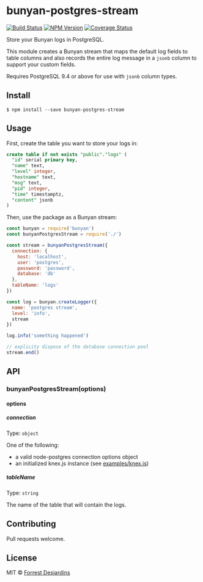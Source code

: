 # bunyan-postgres-stream

[![Build Status](https://travis-ci.org/fdesjardins/bunyan-postgres-stream.svg?branch=master)](https://travis-ci.org/fdesjardins/bunyan-postgres-stream)
[![NPM Version](http://img.shields.io/npm/v/bunyan-postgres-stream.svg?style=flat)](https://www.npmjs.org/package/bunyan-postgres-stream)
[![Coverage Status](https://coveralls.io/repos/github/fdesjardins/bunyan-postgres-stream/badge.svg?branch=master)](https://coveralls.io/github/fdesjardins/bunyan-postgres-stream?branch=master)

Store your Bunyan logs in PostgreSQL.

This module creates a Bunyan stream that maps the default log fields to table columns and also records the entire log message in a `jsonb` column to support your custom fields.

Requires PostgreSQL 9.4 or above for use with `jsonb` column types.

## Install

```
$ npm install --save bunyan-postgres-stream
```

## Usage

First, create the table you want to store your logs in:

```sql
create table if not exists "public"."logs" (
  "id" serial primary key,
  "name" text,
  "level" integer,
  "hostname" text,
  "msg" text,
  "pid" integer,
  "time" timestamptz,
  "content" jsonb
)
```

Then, use the package as a Bunyan stream:

```js
const bunyan = require('bunyan')
const bunyanPostgresStream = require('./')

const stream = bunyanPostgresStream({
  connection: {
    host: 'localhost',
    user: 'postgres',
    password: 'password',
    database: 'db'
  },
  tableName: 'logs'
})

const log = bunyan.createLogger({
  name: 'postgres stream',
  level: 'info',
  stream
})

log.info('something happened')

// explicity dispose of the database connection pool
stream.end()
```

## API

### bunyanPostgresStream(options)

#### options

##### connection

Type: `object`

One of the following:

- a valid node-postgres connection options object
- an initialized knex.js instance (see [examples/knex.js](./examples/knex.js))

##### tableName

Type: `string`

The name of the table that will contain the logs.

## Contributing

Pull requests welcome.

## License

MIT © [Forrest Desjardins](https://github.com/fdesjardins)
